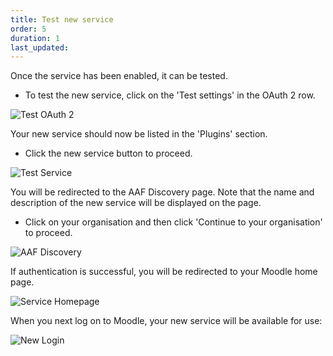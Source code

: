 ```yaml
---
title: Test new service
order: 5
duration: 1
last_updated:
---
```


Once the service has been enabled, it can be tested. 

* To test the new service, click on the 'Test settings' in the OAuth 2 row.

![Test OAuth 2](/assets/images/set-up-moodle-via-aaf-authn/test-settings.png)

Your new service should now be listed in the 'Plugins' section. 

* Click the new service button to proceed.

![Test Service](/assets/images/set-up-moodle-via-aaf-authn/test-service.png)

You will be redirected to the AAF Discovery page. Note that the name and description of the new service will be displayed on the page.

* Click on your organisation and then click 'Continue to your organisation' to proceed.

![AAF Discovery](/assets/images/set-up-moodle-via-aaf-authn/discovery-page.png)

If authentication is successful, you will be redirected to your Moodle home page.

![Service Homepage](/assets/images/set-up-moodle-via-aaf-authn/redirect-to-user-page.png)

When you next log on to Moodle, your new service will be available for use:

![New Login](/assets/images/set-up-moodle-via-aaf-authn/new-login.png)


